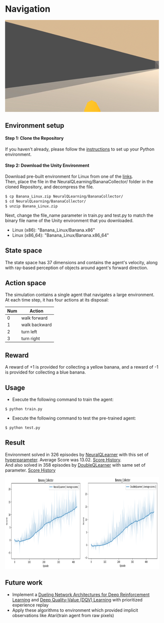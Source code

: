 # Navigation

<p align="center">
    <img src="../Content/banana_collector_test.gif" height="300px">
</p>

## Environment setup

#### Step 1: Clone the Repository
If you haven't already, please follow the [instructions](https://github.com/dganbold/deep_reinforcement_learning) to set up your Python environment.

#### Step 2: Download the Unity Environment
Download pre-built environment for Linux from one of the [links](https://s3-us-west-1.amazonaws.com/udacity-drlnd/P1/Banana/Banana_Linux.zip).<br />
Then, place the file in the NeuralQLearning/BananaCollector/ folder in the cloned Repository, and decompress the file.<br />

```
$ cp Banana_Linux.zip NeuralQLearning/BananaCollector/
$ cd NeuralQLearning/BananaCollector/
$ unzip Banana_Linux.zip
```

Next, change the file_name parameter in train.py and test.py to match the binary file name of the Unity environment that you downloaded.
- Linux (x86): "Banana_Linux/Banana.x86"
- Linux (x86_64): "Banana_Linux/Banana.x86_64"

## State space
The state space has 37 dimensions and contains the agent's velocity, along with ray-based perception of objects around agent's forward direction.

## Action space
The simulation contains a single agent that navigates a large environment. At each time step, it has four actions at its disposal:

Num | Action        |
----|---------------|
0   | walk forward  |
1   | walk backward |
2   | turn left     |
3   | turn right    |

## Reward
A reward of +1 is provided for collecting a yellow banana, and a reward of -1 is provided for collecting a blue banana.

## Usage

- Execute the following command to train the agent:

```
$ python train.py
```

- Execute the following command to test the pre-trained agent:

```
$ python test.py
```

## Result
Environment solved in 326 episodes by [NeuralQLearner](https://github.com/dganbold/deep_reinforcement_learning/blob/master/NeuralQLearning/Agent/NeuralQLearner.py) with this set of [hyperparameter](https://github.com/dganbold/deep_reinforcement_learning/blob/master/NeuralQLearning/BananaCollector/config.py). Average Score was 13.02. [Score History](https://github.com/dganbold/deep_reinforcement_learning/blob/master/NeuralQLearning/BananaCollector/scores/NeuralQLearner_Banana_Collector_trained_426_episodes.csv).<br />
And also solved in 358 episodes by [DoubleQLearner](https://github.com/dganbold/deep_reinforcement_learning/blob/master/NeuralQLearning/Agent/NeuralQLearner.py) with same set of parameter. [Score History](https://github.com/dganbold/deep_reinforcement_learning/blob/master/NeuralQLearning/BananaCollector/scores/DoubleQLearner_Banana_Collector_trained_458_episodes.csv)

<p align="center">
    <img src="./scores/Vanila_vs_Double_QLearner_Banana_Collector.png" height="300px">
</p>

## Future work
- Implement a [Dueling Network Architectures for Deep Reinforcement Learning](https://arxiv.org/abs/1511.06581) and [Deep Quality-Value (DQV) Learning](https://arxiv.org/abs/1810.00368) with prioritized experience replay
- Apply these algorithms to environment which provided implicit observations like Atari(train agent from raw pixels)
